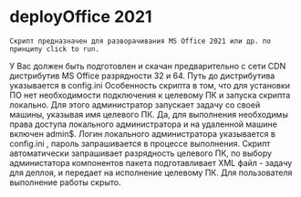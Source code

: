 # deployOffice 2021

  	Скрипт предназначен для разворачивания MS Office 2021 или др. по принципу click to run.
  У Вас должен быть подготовлен и скачан предварительно с сети CDN дистрибутив MS Office разрядности 32 и 64.
  Путь до дистрибутива указывается в config.ini
  Особенность скрипта в том, что для установки ПО нет необходимости подключения к целевому ПК и запуска скрипта локально.
	Для этого администратор запускает задачу со своей машины, указывая имя целевого ПК.
	Да, для выполнения необходимы права доступа локального администратора и на удаленной машине включен admin$.
Логин локального администратора указывается в config.ini , пароль запрашивается в процессе выполнения.
	Скрипт автоматически запрашивает разрядность целевого ПК, по выбору администатора компонентов пакета подготавливает XML файл - задачу для деплоя,
и передает на исполнение целевому ПК. Для пользователя выполнение работы скрыто.
